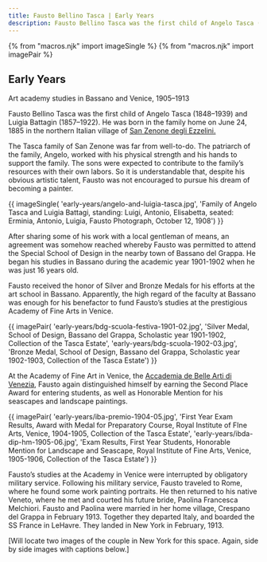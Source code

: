 ```yaml
---
title: Fausto Bellino Tasca | Early Years
description: Fausto Bellino Tasca was the first child of Angelo Tasca (1848-1939) and Luigia Battagin (1857-1922). He was born in the family home on June 24, 1885 in the northern Italian village of San Zenone degli Ezzelini.
---
```

{% from "macros.njk" import imageSingle %}
{% from "macros.njk" import imagePair %}

## Early Years

Art academy studies in Bassano and Venice, 1905&#8211;1913

Fausto Bellino Tasca was the first child of Angelo Tasca (1848&#8211;1939) and Luigia Battagin (1857&#8211;1922). He was born in the family home on June 24, 1885 in the northern Italian village of <a href="https://en.wikipedia.org/wiki/San_Zenone_degli_Ezzelini" target="_blank">San Zenone degli Ezzelini.</a>

The Tasca family of San Zenone was far from well-to-do. The patriarch of the family, Angelo, worked with his physical strength and his hands to support the family. The sons were expected to contribute to the family’s resources with their own labors. So it is understandable that, despite his obvious artistic talent, Fausto was not encouraged to pursue his dream of becoming a painter.

{{ imageSingle(
  'early-years/angelo-and-luigia-tasca.jpg',
  'Family of Angelo Tasca and Luigia Battagi, standing: Luigi, Antonio, Elisabetta, seated: Erminia, Antonio, Luigia, Fausto Photograph, October 12, 1908')
}}

After sharing some of his work with a local gentleman of means, an agreement was somehow reached whereby Fausto was permitted to attend the Special School of Design in the nearby town of Bassano del Grappa. He began his studies in Bassano during the academic year 1901-1902 when he was just 16 years old.

Fausto received the honor of Silver and Bronze Medals for his efforts at the art school in Bassano. Apparently, the high regard of the faculty at Bassano was enough for his benefactor to fund Fausto’s studies at the prestigious Academy of Fine Arts in Venice.

{{ imagePair(
  'early-years/bdg-scuola-festiva-1901-02.jpg',
  'Silver Medal, School of Design, Bassano del Grappa, Scholastic year 1901-1902, Collection of the Tasca Estate',
  'early-years/bdg-scuola-1902-03.jpg',
  'Bronze Medal, School of Design, Bassano del Grappa, Scholastic year 1902-1903, Collection of the Tasca Estate')
}}

At the Academy of Fine Art in Venice, the <a href="https://www.accademiavenezia.it/" target="_blank">Accademia de Belle Arti di Venezia</a>, Fausto again distinguished himself by earning the Second Place Award for entering students, as well as Honorable Mention for his seascapes and landscape paintings.

{{ imagePair(
  'early-years/iba-premio-1904-05.jpg',
  'First Year Exam Results, Award with Medal for Preparatory Course, Royal Institute of FIne Arts, Venice, 1904-1905, Collection of the Tasca Estate',
  'early-years/ibda-dip-hm-1905-06.jpg',
  'Exam Results, First Year Students, Honorable Mention for Landscape and Seascape, Royal Institute of Fine Arts, Venice, 1905-1906, Collection of the Tasca Estate')
}}

Fausto’s studies at the Academy in Venice were interrupted by obligatory military service. Following his military service, Fausto traveled to Rome, where he found some work painting portraits. He then returned to his native Veneto, where he met and courted his future bride, Paolina Francesca Melchiori. Fausto and Paolina were married in her home village, Crespano del Grappa in February 1913. Together they departed Italy, and boarded the SS France in LeHavre. They landed in New York in February, 1913.

[Will locate two images of the couple in New York for this space. Again, side by side images with captions below.]
